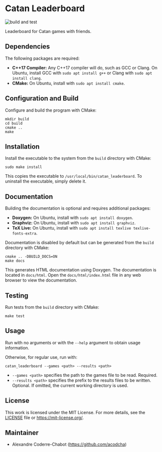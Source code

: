 # Catan Leaderboard
![build and test](https://github.com/acodcha/CatanLeaderboard/workflows/build%20and%20test/badge.svg?branch=master)

Leaderboard for Catan games with friends.

## Dependencies
The following packages are required:
- **C++17 Compiler:** Any C++17 compiler will do, such as GCC or Clang. On Ubuntu, install GCC with `sudo apt install g++` or Clang with `sudo apt install clang`.
- **CMake:** On Ubuntu, install with `sudo apt install cmake`.

## Configuration and Build
Configure and build the program with CMake:

```
mkdir build
cd build
cmake ..
make
```

## Installation
Install the executable to the system from the `build` directory with CMake:

```
sudo make install
```

This copies the executable to `/usr/local/bin/catan_leaderboard`. To uninstall the executable, simply delete it.

## Documentation
Building the documentation is optional and requires additional packages:
- **Doxygen:** On Ubuntu, install with `sudo apt install doxygen`.
- **Graphviz:** On Ubuntu, install with `sudo apt install graphviz`.
- **TeX Live:** On Ubuntu, install with `sudo apt install texlive texlive-fonts-extra`.

Documentation is disabled by default but can be generated from the `build` directory with CMake:

```
cmake .. -DBUILD_DOCS=ON
make docs
```

This generates HTML documentation using Doxygen. The documentation is located in `docs/html`. Open the `docs/html/index.html` file in any web browser to view the documentation.

## Testing
Run tests from the `build` directory with CMake:

```
make test
```

## Usage
Run with no arguments or with the `--help` argument to obtain usage information.

Otherwise, for regular use, run with:

```
catan_leaderboard --games <path> --results <path>
```

- `--games <path>` specifies the path to the games file to be read. Required.
- `--results <path>` specifies the prefix to the results files to be written. Optional. If omitted, the current working directory is used.

## License
This work is licensed under the MIT License. For more details, see the [LICENSE](LICENSE) file or <https://mit-license.org/>.

## Maintainer
- Alexandre Coderre-Chabot (<https://github.com/acodcha>)
